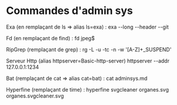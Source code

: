 # Commandes d'admin sys

Exa (en remplaçant de ls => alias ls=exa) :
    exa --long --header --git

Fd (en remplaçant de find) :
   fd jpeg$

RipGrep (remplaçant de grep) :
    rg -L -u -tc -n -w '[A-Z]+_SUSPEND'

Serveur Http (alias httpserver=Basic-http-server)
    httpserver --addr 127.0.0.1:1234

Bat (remplaçant de cat => alias cat=bat) :
    cat adminsys.md

Hyperfine (remplaçant de time) :
    hyperfine svgcleaner organes.svg organes.svgcleaner.svg
